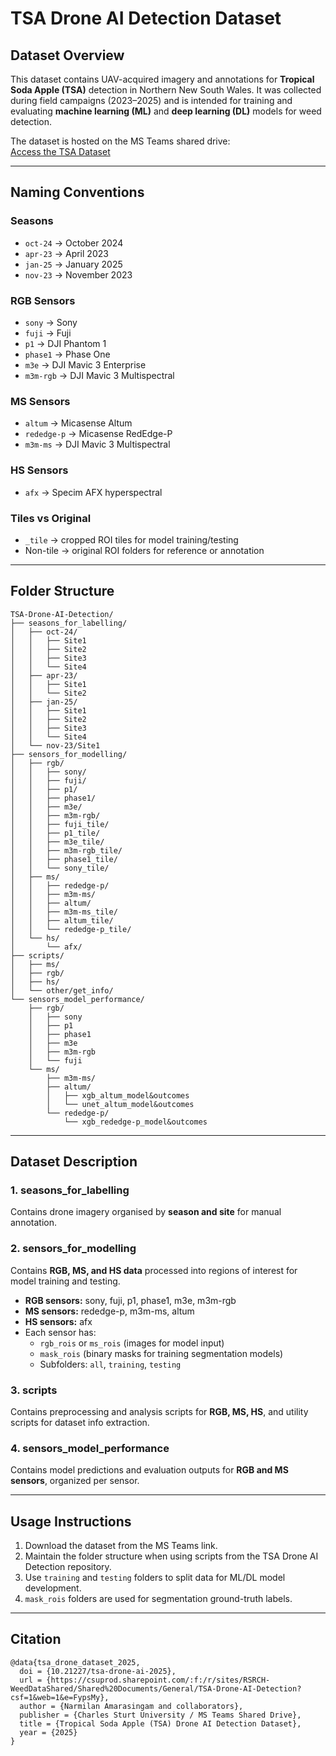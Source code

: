 # TSA Drone AI Detection Dataset

## Dataset Overview
This dataset contains UAV-acquired imagery and annotations for **Tropical Soda Apple (TSA)** detection in Northern New South Wales. It was collected during field campaigns (2023–2025) and is intended for training and evaluating **machine learning (ML)** and **deep learning (DL)** models for weed detection.  

The dataset is hosted on the MS Teams shared drive:  
[Access the TSA Dataset](https://csuprod.sharepoint.com/:f:/r/sites/RSRCH-WeedDataShared/Shared%20Documents/General/TSA-Drone-AI-Detection?csf=1&web=1&e=FypsMy)

---
## Naming Conventions

### Seasons
- `oct-24` → October 2024  
- `apr-23` → April 2023  
- `jan-25` → January 2025  
- `nov-23` → November 2023  

### RGB Sensors
- `sony` → Sony  
- `fuji` → Fuji   
- `p1` → DJI Phantom 1  
- `phase1` → Phase One  
- `m3e` → DJI Mavic 3 Enterprise
- `m3m-rgb` → DJI Mavic 3 Multispectral  

### MS Sensors
- `altum` → Micasense Altum  
- `rededge-p` → Micasense RedEdge-P
- `m3m-ms` → DJI Mavic 3 Multispectral

### HS Sensors
- `afx` → Specim AFX hyperspectral  

### Tiles vs Original
- `_tile` → cropped ROI tiles for model training/testing  
- Non-tile → original ROI folders for reference or annotation
---

## Folder Structure

```
TSA-Drone-AI-Detection/
├── seasons_for_labelling/
│   ├── oct-24/
│   │   ├── Site1
│   │   ├── Site2
│   │   ├── Site3
│   │   └── Site4
│   ├── apr-23/
│   │   ├── Site1
│   │   └── Site2
│   ├── jan-25/
│   │   ├── Site1
│   │   ├── Site2
│   │   ├── Site3
│   │   └── Site4
│   └── nov-23/Site1
├── sensors_for_modelling/
│   ├── rgb/
│   │   ├── sony/
│   │   ├── fuji/
│   │   ├── p1/
│   │   ├── phase1/
│   │   ├── m3e/
│   │   ├── m3m-rgb/
│   │   ├── fuji_tile/
│   │   ├── p1_tile/
│   │   ├── m3e_tile/
│   │   ├── m3m-rgb_tile/
│   │   ├── phase1_tile/
│   │   └── sony_tile/
│   ├── ms/
│   │   ├── rededge-p/
│   │   ├── m3m-ms/
│   │   ├── altum/
│   │   ├── m3m-ms_tile/
│   │   ├── altum_tile/
│   │   └── rededge-p_tile/
│   └── hs/
│       └── afx/
├── scripts/
│   ├── ms/
│   ├── rgb/
│   ├── hs/
│   └── other/get_info/
└── sensors_model_performance/
    ├── rgb/
    │   ├── sony
    │   ├── p1
    │   ├── phase1
    │   ├── m3e
    │   ├── m3m-rgb
    │   └── fuji
    └── ms/
        ├── m3m-ms/
        ├── altum/
        │   ├── xgb_altum_model&outcomes
        │   └── unet_altum_model&outcomes
        └── rededge-p/
            └── xgb_rededge-p_model&outcomes
```

---

## Dataset Description

### 1. seasons_for_labelling
Contains drone imagery organised by **season and site** for manual annotation.

### 2. sensors_for_modelling
Contains **RGB, MS, and HS data** processed into regions of interest for model training and testing.  

- **RGB sensors:** sony, fuji, p1, phase1, m3e, m3m-rgb  
- **MS sensors:** rededge-p, m3m-ms, altum  
- **HS sensors:** afx  
- Each sensor has:  
  - `rgb_rois` or `ms_rois` (images for model input)  
  - `mask_rois` (binary masks for training segmentation models)  
  - Subfolders: `all`, `training`, `testing`  

### 3. scripts
Contains preprocessing and analysis scripts for **RGB, MS, HS**, and utility scripts for dataset info extraction.

### 4. sensors_model_performance
Contains model predictions and evaluation outputs for **RGB and MS sensors**, organized per sensor.

---

## Usage Instructions
1. Download the dataset from the MS Teams link.  
2. Maintain the folder structure when using scripts from the TSA Drone AI Detection repository.  
3. Use `training` and `testing` folders to split data for ML/DL model development.  
4. `mask_rois` folders are used for segmentation ground-truth labels.  

---

## Citation
```
@data{tsa_drone_dataset_2025,
  doi = {10.21227/tsa-drone-ai-2025},
  url = {https://csuprod.sharepoint.com/:f:/r/sites/RSRCH-WeedDataShared/Shared%20Documents/General/TSA-Drone-AI-Detection?csf=1&web=1&e=FypsMy},
  author = {Narmilan Amarasingam and collaborators},
  publisher = {Charles Sturt University / MS Teams Shared Drive},
  title = {Tropical Soda Apple (TSA) Drone AI Detection Dataset},
  year = {2025}
}
```


